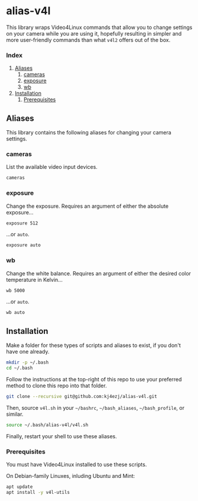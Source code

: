 # alias-v4l
This library wraps Video4Linux commands that allow you to change settings on your camera while you are using it, hopefully resulting in simpler and more user-friendly commands than what `v4l2` offers out of the box.

### Index
1. [Aliases](README.md#aliases)
    1. [cameras](README.md#cameras)
    1. [exposure](README.md#exposure)
    1. [wb](README.md#wb)
1. [Installation](README.md#installation)
    1. [Prerequisites](README.md#prerequisites)

## Aliases
This library contains the following aliases for changing your camera settings.

### cameras
List the available video input devices.
```bash
cameras
```

### exposure
Change the exposure. Requires an argument of either the absolute exposure...
```bash
exposure 512
```
...or `auto`.
```bash
exposure auto
```

### wb
Change the white balance. Requires an argument of either the desired color temperature in Kelvin...
```bash
wb 5000
```
...or `auto`.
```bash
wb auto
```

## Installation
Make a folder for these types of scripts and aliases to exist, if you don't have one already.
```bash
mkdir -p ~/.bash
cd ~/.bash
```
Follow the instructions at the top-right of this repo to use your preferred method to clone this repo into that folder.
```bash
git clone --recursive git@github.com:kj4ezj/alias-v4l.git
```
Then, source `v4l.sh` in your `~/bashrc`, `~/bash_aliases`, `~/bash_profile`, or similar.
```bash
source ~/.bash/alias-v4l/v4l.sh
```
Finally, restart your shell to use these aliases.

### Prerequisites
You must have Video4Linux installed to use these scripts.

On Debian-family Linuxes, inluding Ubuntu and Mint:
```bash
apt update
apt install -y v4l-utils
```
